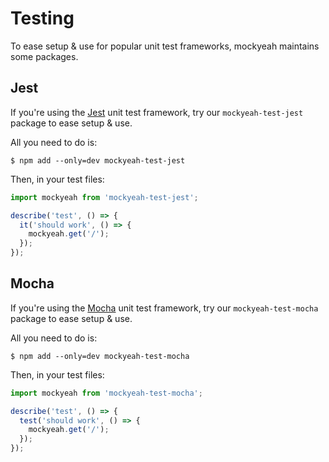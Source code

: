 # Testing

To ease setup & use for popular unit test frameworks, mockyeah maintains some packages.

## Jest

If you're using the [Jest](https://jestjs.io) unit test framework, try our `mockyeah-test-jest` package to ease setup & use.

All you need to do is:

```console
$ npm add --only=dev mockyeah-test-jest
```

Then, in your test files:

```js
import mockyeah from 'mockyeah-test-jest';

describe('test', () => {
  it('should work', () => {
    mockyeah.get('/');
  });
});
```

## Mocha

If you're using the [Mocha](https://mochajs.org) unit test framework, try our `mockyeah-test-mocha` package to ease setup & use.

All you need to do is:

```console
$ npm add --only=dev mockyeah-test-mocha
```

Then, in your test files:

```js
import mockyeah from 'mockyeah-test-mocha';

describe('test', () => {
  test('should work', () => {
    mockyeah.get('/');
  });
});
```
